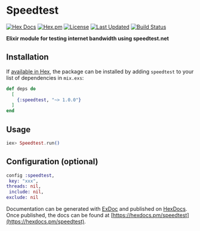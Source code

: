 # Speedtest


[![Hex Docs](https://img.shields.io/badge/hex-docs-lightgreen.svg)](https://hexdocs.pm/speedtest/)
[![Hex.pm](https://img.shields.io/hexpm/dt/speedtest.svg)](https://hex.pm/packages/speedtest)
[![License](https://img.shields.io/hexpm/l/speedtest.svg)](https://github.com/mithereal/ex_gasoline_price/blob/master/LICENSE)
[![Last Updated](https://img.shields.io/github/last-commit/mithereal/ex_speedtest.svg)](https://github.com/mithereal/ex_speedtest/commits/master)
[![Build Status](https://circleci.com/gh/mithereal/ex_speedtest.svg?style=svg)](https://github.com/mithereal/ex_speedtest)

**Elixir module for testing internet bandwidth using speedtest.net**

## Installation

If [available in Hex](https://hex.pm/docs/publish), the package can be installed
by adding `speedtest` to your list of dependencies in `mix.exs`:

```elixir
def deps do
  [
    {:speedtest, "~> 1.0.0"}
  ]
end
```

## Usage

```elixir
iex> Speedtest.run()
```

## Configuration (optional)
```elixir
config :speedtest,
 key: "xxx",
threads: nil,
 include: nil,
exclude: nil
```

Documentation can be generated with [ExDoc](https://github.com/elixir-lang/ex_doc)
and published on [HexDocs](https://hexdocs.pm). Once published, the docs can
be found at [https://hexdocs.pm/speedtest](https://hexdocs.pm/speedtest).

